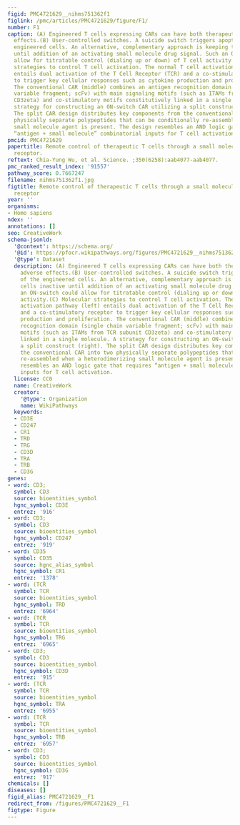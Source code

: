 ```yaml
---
figid: PMC4721629__nihms751362f1
figlink: /pmc/articles/PMC4721629/figure/F1/
number: F1
caption: (A) Engineered T cells expressing CARs can have both therapeutic and adverse
  effects.(B) User-controlled switches. A suicide switch triggers apoptosis of the
  engineered cells. An alternative, complementary approach is keeping the cells inactive
  until addition of an activating small molecule drug signal. Such an ON-switch could
  allow for titratable control (dialing up or down) of T cell activity.(C) Molecular
  strategies to control T cell activation. The normal T cell activation pathway (left)
  entails dual activation of the T Cell Receptor (TCR) and a co-stimulatory receptor
  to trigger key cellular responses such as cytokine production and proliferation.
  The conventional CAR (middle) combines an antigen recognition domain (single chain
  variable fragment; scFv) with main signaling motifs (such as ITAMs from TCR subunit
  CD3zeta) and co-stimulatory motifs constitutively linked in a single molecule. A
  strategy for constructing an ON-switch CAR utilizing a split construct (right).
  The split CAR design distributes key components from the conventional CAR into two
  physically separate polypeptides that can be conditionally re-assembled when a heterodimerizing
  small molecule agent is present. The design resembles an AND logic gate that requires
  “antigen + small molecule” combinatorial inputs for T cell activation.
pmcid: PMC4721629
papertitle: Remote control of therapeutic T cells through a small molecule-gated chimeric
  receptor.
reftext: Chia-Yung Wu, et al. Science. ;350(6258):aab4077-aab4077.
pmc_ranked_result_index: '91557'
pathway_score: 0.7667247
filename: nihms751362f1.jpg
figtitle: Remote control of therapeutic T cells through a small molecule-gated chimeric
  receptor
year: ''
organisms:
- Homo sapiens
ndex: ''
annotations: []
seo: CreativeWork
schema-jsonld:
  '@context': https://schema.org/
  '@id': https://pfocr.wikipathways.org/figures/PMC4721629__nihms751362f1.html
  '@type': Dataset
  description: (A) Engineered T cells expressing CARs can have both therapeutic and
    adverse effects.(B) User-controlled switches. A suicide switch triggers apoptosis
    of the engineered cells. An alternative, complementary approach is keeping the
    cells inactive until addition of an activating small molecule drug signal. Such
    an ON-switch could allow for titratable control (dialing up or down) of T cell
    activity.(C) Molecular strategies to control T cell activation. The normal T cell
    activation pathway (left) entails dual activation of the T Cell Receptor (TCR)
    and a co-stimulatory receptor to trigger key cellular responses such as cytokine
    production and proliferation. The conventional CAR (middle) combines an antigen
    recognition domain (single chain variable fragment; scFv) with main signaling
    motifs (such as ITAMs from TCR subunit CD3zeta) and co-stimulatory motifs constitutively
    linked in a single molecule. A strategy for constructing an ON-switch CAR utilizing
    a split construct (right). The split CAR design distributes key components from
    the conventional CAR into two physically separate polypeptides that can be conditionally
    re-assembled when a heterodimerizing small molecule agent is present. The design
    resembles an AND logic gate that requires “antigen + small molecule” combinatorial
    inputs for T cell activation.
  license: CC0
  name: CreativeWork
  creator:
    '@type': Organization
    name: WikiPathways
  keywords:
  - CD3E
  - CD247
  - CR1
  - TRD
  - TRG
  - CD3D
  - TRA
  - TRB
  - CD3G
genes:
- word: CD3;
  symbol: CD3
  source: bioentities_symbol
  hgnc_symbol: CD3E
  entrez: '916'
- word: CD3;
  symbol: CD3
  source: bioentities_symbol
  hgnc_symbol: CD247
  entrez: '919'
- word: CD35
  symbol: CD35
  source: hgnc_alias_symbol
  hgnc_symbol: CR1
  entrez: '1378'
- word: (TCŘ
  symbol: TCR
  source: bioentities_symbol
  hgnc_symbol: TRD
  entrez: '6964'
- word: (TCŘ
  symbol: TCR
  source: bioentities_symbol
  hgnc_symbol: TRG
  entrez: '6965'
- word: CD3;
  symbol: CD3
  source: bioentities_symbol
  hgnc_symbol: CD3D
  entrez: '915'
- word: (TCŘ
  symbol: TCR
  source: bioentities_symbol
  hgnc_symbol: TRA
  entrez: '6955'
- word: (TCŘ
  symbol: TCR
  source: bioentities_symbol
  hgnc_symbol: TRB
  entrez: '6957'
- word: CD3;
  symbol: CD3
  source: bioentities_symbol
  hgnc_symbol: CD3G
  entrez: '917'
chemicals: []
diseases: []
figid_alias: PMC4721629__F1
redirect_from: /figures/PMC4721629__F1
figtype: Figure
---
```

